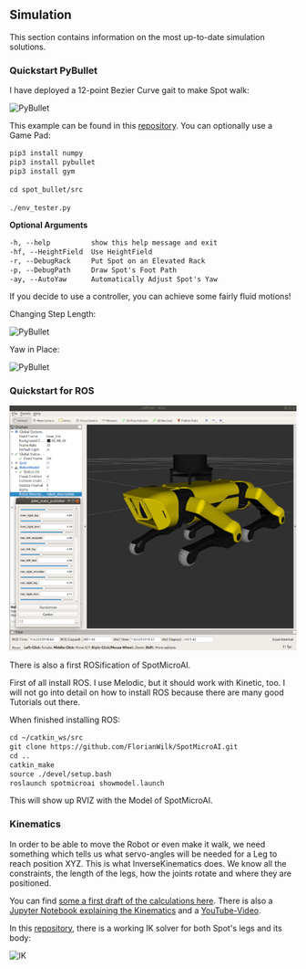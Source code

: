 ## Simulation

This section contains information on the most up-to-date simulation solutions.

### Quickstart PyBullet

I have deployed a 12-point Bezier Curve gait to make Spot walk:

![PyBullet](assets/spot-mini-mini.gif)

This example can be found in this [repository](https://github.com/moribots/spot_mini_mini). You can optionally use a Game Pad:
```
pip3 install numpy
pip3 install pybullet
pip3 install gym

cd spot_bullet/src

./env_tester.py
```

**Optional Arguments**

```
-h, --help          show this help message and exit
-hf, --HeightField  Use HeightField
-r, --DebugRack     Put Spot on an Elevated Rack
-p, --DebugPath     Draw Spot's Foot Path
-ay, --AutoYaw      Automatically Adjust Spot's Yaw
```

If you decide to use a controller, you can achieve some fairly fluid motions!

Changing Step Length:

![PyBullet](assets/steplen_mod.gif)

Yaw in Place:

![PyBullet](assets/yaw_in_place.gif)

### Quickstart for ROS

![urdf](assets/SpotMicroAI_rviz_urdf.png)

There is also a first ROSification of SpotMicroAI.

First of all install ROS. I use Melodic, but it should work with Kinetic, too.
I will not go into detail on how to install ROS because there are many good Tutorials out there.

When finished installing ROS:

```
cd ~/catkin_ws/src
git clone https://github.com/FlorianWilk/SpotMicroAI.git
cd ..
catkin_make
source ./devel/setup.bash
roslaunch spotmicroai showmodel.launch
```

This will show up RVIZ with the Model of SpotMicroAI. 

### Kinematics

In order to be able to move the Robot or even make it walk, we need something which tells us what servo-angles
will be needed for a Leg to reach position XYZ.
This is what InverseKinematics does. We know all the constraints, the length of the legs, how the joints rotate and where they are positioned. 

You can find [some a first draft of the calculations here](https://github.com/FlorianWilk/SpotMicroAI/tree/master/Kinematics). There is also a [Jupyter Notebook explaining the Kinematics](https://github.com/FlorianWilk/SpotMicroAI/tree/master/Kinematics/Kinematic.ipynb) and a [YouTube-Video](https://www.youtube.com/watch?v=VSkqhFok17Q).

In this [repository](https://github.com/moribots/spot_mini_mini), there is a working IK solver for both Spot's legs and its body:

![IK](assets/spot_rpy.gif)

